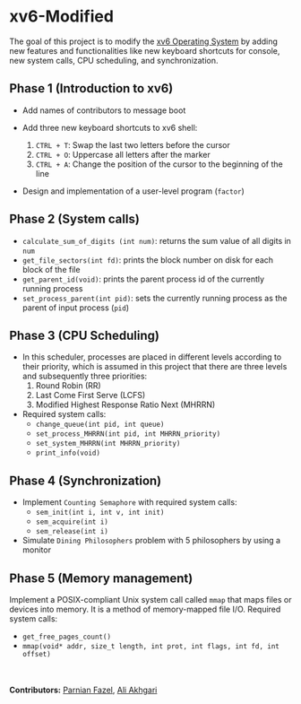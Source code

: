 # xv6-Modified
The goal of this project is to modify the [xv6 Operating System](https://github.com/mit-pdos/xv6-public) by adding new features and functionalities like new keyboard shortcuts for console, new system calls, CPU scheduling, and synchronization.

## Phase 1 (Introduction to xv6)
* Add names of contributors to message boot
* Add three new keyboard shortcuts to xv6 shell:
  1. `CTRL + T`: Swap the last two letters before the cursor
  2. `CTRL + O`: Uppercase all letters after the marker
  3. `CTRL + A`: Change the position of the cursor to the beginning of the line
  
* Design and implementation of a user-level program (`factor`)


## Phase 2 (System calls)
* `calculate_sum_of_digits (int num)`: returns the sum value of all digits in `num`
* `get_file_sectors(int fd)`: prints the block number on disk for each block of the file
* `get_parent_id(void)`: prints the parent process id of the currently running process
* `set_process_parent(int pid)`: sets the currently running process as the parent of input process (`pid`)

## Phase 3 (CPU Scheduling)
* In this scheduler, processes are placed in different levels according to their priority, which is assumed in this project that there are three levels and subsequently three priorities:
  1. Round Robin (RR)
  2. Last Come First Serve (LCFS)
  3. Modified Highest Response Ratio Next (MHRRN)
* Required system calls:
  * `change_queue(int pid, int queue)`
  * `set_process_MHRRN(int pid, int MHRRN_priority)`
  * `set_system_MHRRN(int MHRRN_priority)`
  *  `print_info(void)`
  
## Phase 4 (Synchronization)
* Implement `Counting Semaphore` with required system calls:
  * `sem_init(int i, int v, int init)`
  * `sem_acquire(int i)`
  * `sem_release(int i)`
* Simulate `Dining Philosophers` problem with 5 philosophers by using a monitor

## Phase 5 (Memory management)
Implement a POSIX-compliant Unix system call called `mmap` that maps files or devices into memory. It is a method of memory-mapped file I/O.
Required system calls:
* `get_free_pages_count()`
* `mmap(void* addr, size_t length, int prot, int flags, int fd, int offset)`

<br /><br />
**Contributors:** [Parnian Fazel](https://github.com/parnianf/), [Ali Akhgari](https://github.com/AliAkhgari)

  

